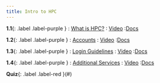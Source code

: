 ```yaml
---
title: Intro to HPC
---
```


**1.1**{: .label .label-purple }
: [What is HPC?](#)
   : [Video](#)
      :[Docs](#)

**1.2**{: .label .label-purple }
: [Accounts](#)
   : [Video](#)
      :[Docs](#)
      
**1.3**{: .label .label-purple }
: [Login Guidelines](#)
   : [Video](#)
      :[Docs](#)
      
**1.4**{: .label .label-purple }
: [Additional Services](#)
   : [Video](#)
      :[Docs](#)
      
**Quiz**{: .label .label-red }(#)
